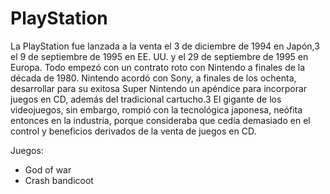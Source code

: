 # PlayStation

La PlayStation fue lanzada a la venta el 3 de diciembre de 1994 en Japón,3​ el 9 de septiembre de 1995 en EE. UU. y el 29 de septiembre de 1995 en Europa. Todo empezó con un contrato roto con Nintendo a finales de la década de 1980. Nintendo acordó con Sony, a finales de los ochenta, desarrollar para su exitosa Super Nintendo un apéndice para incorporar juegos en CD, además del tradicional cartucho.3​ El gigante de los videojuegos, sin embargo, rompió con la tecnológica japonesa, neófita entonces en la industria, porque consideraba que cedía demasiado en el control y beneficios derivados de la venta de juegos en CD.

Juegos:

* God of war
* Crash bandicoot
